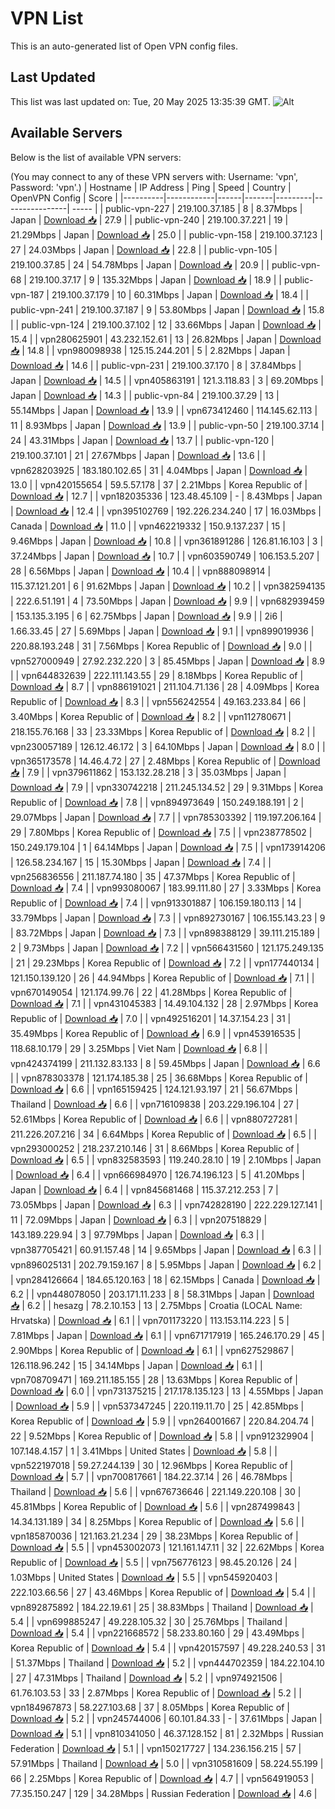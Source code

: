 # VPN List

This is an auto-generated list of Open VPN config files.

## Last Updated

This list was last updated on: Tue, 20 May 2025 13:35:39 GMT.
![Alt](https://repobeats.axiom.co/api/embed/186b98318ef1479477931607c1ad7d823f12451f.svg "Repobeats analytics image")

## Available Servers

Below is the list of available VPN servers:

(You may connect to any of these VPN servers with: Username: 'vpn', Password: 'vpn'.)
| Hostname | IP Address | Ping | Speed | Country | OpenVPN Config | Score |
|----------|------------|------|-------|---------|----------------| ----- |
| public-vpn-227 | 219.100.37.185 | 8 | 8.37Mbps | Japan | [Download 📥](./configs/server_0_JP.ovpn) | 27.9 |
| public-vpn-240 | 219.100.37.221 | 19 | 21.29Mbps | Japan | [Download 📥](./configs/server_1_JP.ovpn) | 25.0 |
| public-vpn-158 | 219.100.37.123 | 27 | 24.03Mbps | Japan | [Download 📥](./configs/server_2_JP.ovpn) | 22.8 |
| public-vpn-105 | 219.100.37.85 | 24 | 54.78Mbps | Japan | [Download 📥](./configs/server_3_JP.ovpn) | 20.9 |
| public-vpn-68 | 219.100.37.17 | 9 | 135.32Mbps | Japan | [Download 📥](./configs/server_4_JP.ovpn) | 18.9 |
| public-vpn-187 | 219.100.37.179 | 10 | 60.31Mbps | Japan | [Download 📥](./configs/server_5_JP.ovpn) | 18.4 |
| public-vpn-241 | 219.100.37.187 | 9 | 53.80Mbps | Japan | [Download 📥](./configs/server_6_JP.ovpn) | 15.8 |
| public-vpn-124 | 219.100.37.102 | 12 | 33.66Mbps | Japan | [Download 📥](./configs/server_7_JP.ovpn) | 15.4 |
| vpn280625901 | 43.232.152.61 | 13 | 26.82Mbps | Japan | [Download 📥](./configs/server_8_JP.ovpn) | 14.8 |
| vpn980098938 | 125.15.244.201 | 5 | 2.82Mbps | Japan | [Download 📥](./configs/server_9_JP.ovpn) | 14.6 |
| public-vpn-231 | 219.100.37.170 | 8 | 37.84Mbps | Japan | [Download 📥](./configs/server_10_JP.ovpn) | 14.5 |
| vpn405863191 | 121.3.118.83 | 3 | 69.20Mbps | Japan | [Download 📥](./configs/server_11_JP.ovpn) | 14.3 |
| public-vpn-84 | 219.100.37.29 | 13 | 55.14Mbps | Japan | [Download 📥](./configs/server_12_JP.ovpn) | 13.9 |
| vpn673412460 | 114.145.62.113 | 11 | 8.93Mbps | Japan | [Download 📥](./configs/server_13_JP.ovpn) | 13.9 |
| public-vpn-50 | 219.100.37.14 | 24 | 43.31Mbps | Japan | [Download 📥](./configs/server_14_JP.ovpn) | 13.7 |
| public-vpn-120 | 219.100.37.101 | 21 | 27.67Mbps | Japan | [Download 📥](./configs/server_15_JP.ovpn) | 13.6 |
| vpn628203925 | 183.180.102.65 | 31 | 4.04Mbps | Japan | [Download 📥](./configs/server_16_JP.ovpn) | 13.0 |
| vpn420155654 | 59.5.57.178 | 37 | 2.21Mbps | Korea Republic of | [Download 📥](./configs/server_17_KR.ovpn) | 12.7 |
| vpn182035336 | 123.48.45.109 | - | 8.43Mbps | Japan | [Download 📥](./configs/server_18_JP.ovpn) | 12.4 |
| vpn395102769 | 192.226.234.240 | 17 | 16.03Mbps | Canada | [Download 📥](./configs/server_19_CA.ovpn) | 11.0 |
| vpn462219332 | 150.9.137.237 | 15 | 9.46Mbps | Japan | [Download 📥](./configs/server_20_JP.ovpn) | 10.8 |
| vpn361891286 | 126.81.16.103 | 3 | 37.24Mbps | Japan | [Download 📥](./configs/server_21_JP.ovpn) | 10.7 |
| vpn603590749 | 106.153.5.207 | 28 | 6.56Mbps | Japan | [Download 📥](./configs/server_22_JP.ovpn) | 10.4 |
| vpn888098914 | 115.37.121.201 | 6 | 91.62Mbps | Japan | [Download 📥](./configs/server_23_JP.ovpn) | 10.2 |
| vpn382594135 | 222.6.51.191 | 4 | 73.50Mbps | Japan | [Download 📥](./configs/server_24_JP.ovpn) | 9.9 |
| vpn682939459 | 153.135.3.195 | 6 | 62.75Mbps | Japan | [Download 📥](./configs/server_25_JP.ovpn) | 9.9 |
| 2i6 | 1.66.33.45 | 27 | 5.69Mbps | Japan | [Download 📥](./configs/server_26_JP.ovpn) | 9.1 |
| vpn899019936 | 220.88.193.248 | 31 | 7.56Mbps | Korea Republic of | [Download 📥](./configs/server_27_KR.ovpn) | 9.0 |
| vpn527000949 | 27.92.232.220 | 3 | 85.45Mbps | Japan | [Download 📥](./configs/server_28_JP.ovpn) | 8.9 |
| vpn644832639 | 222.111.143.55 | 29 | 8.18Mbps | Korea Republic of | [Download 📥](./configs/server_29_KR.ovpn) | 8.7 |
| vpn886191021 | 211.104.71.136 | 28 | 4.09Mbps | Korea Republic of | [Download 📥](./configs/server_30_KR.ovpn) | 8.3 |
| vpn556242554 | 49.163.233.84 | 66 | 3.40Mbps | Korea Republic of | [Download 📥](./configs/server_31_KR.ovpn) | 8.2 |
| vpn112780671 | 218.155.76.168 | 33 | 23.33Mbps | Korea Republic of | [Download 📥](./configs/server_32_KR.ovpn) | 8.2 |
| vpn230057189 | 126.12.46.172 | 3 | 64.10Mbps | Japan | [Download 📥](./configs/server_33_JP.ovpn) | 8.0 |
| vpn365173578 | 14.46.4.72 | 27 | 2.48Mbps | Korea Republic of | [Download 📥](./configs/server_34_KR.ovpn) | 7.9 |
| vpn379611862 | 153.132.28.218 | 3 | 35.03Mbps | Japan | [Download 📥](./configs/server_35_JP.ovpn) | 7.9 |
| vpn330742218 | 211.245.134.52 | 29 | 9.31Mbps | Korea Republic of | [Download 📥](./configs/server_36_KR.ovpn) | 7.8 |
| vpn894973649 | 150.249.188.191 | 2 | 29.07Mbps | Japan | [Download 📥](./configs/server_37_JP.ovpn) | 7.7 |
| vpn785303392 | 119.197.206.164 | 29 | 7.80Mbps | Korea Republic of | [Download 📥](./configs/server_38_KR.ovpn) | 7.5 |
| vpn238778502 | 150.249.179.104 | 1 | 64.14Mbps | Japan | [Download 📥](./configs/server_39_JP.ovpn) | 7.5 |
| vpn173914206 | 126.58.234.167 | 15 | 15.30Mbps | Japan | [Download 📥](./configs/server_40_JP.ovpn) | 7.4 |
| vpn256836556 | 211.187.74.180 | 35 | 47.37Mbps | Korea Republic of | [Download 📥](./configs/server_41_KR.ovpn) | 7.4 |
| vpn993080067 | 183.99.111.80 | 27 | 3.33Mbps | Korea Republic of | [Download 📥](./configs/server_42_KR.ovpn) | 7.4 |
| vpn913301887 | 106.159.180.113 | 14 | 33.79Mbps | Japan | [Download 📥](./configs/server_43_JP.ovpn) | 7.3 |
| vpn892730167 | 106.155.143.23 | 9 | 83.72Mbps | Japan | [Download 📥](./configs/server_44_JP.ovpn) | 7.3 |
| vpn898388129 | 39.111.215.189 | 2 | 9.73Mbps | Japan | [Download 📥](./configs/server_45_JP.ovpn) | 7.2 |
| vpn566431560 | 121.175.249.135 | 21 | 29.23Mbps | Korea Republic of | [Download 📥](./configs/server_46_KR.ovpn) | 7.2 |
| vpn177440134 | 121.150.139.120 | 26 | 44.94Mbps | Korea Republic of | [Download 📥](./configs/server_47_KR.ovpn) | 7.1 |
| vpn670149054 | 121.174.99.76 | 22 | 41.28Mbps | Korea Republic of | [Download 📥](./configs/server_48_KR.ovpn) | 7.1 |
| vpn431045383 | 14.49.104.132 | 28 | 2.97Mbps | Korea Republic of | [Download 📥](./configs/server_49_KR.ovpn) | 7.0 |
| vpn492516201 | 14.37.154.23 | 31 | 35.49Mbps | Korea Republic of | [Download 📥](./configs/server_50_KR.ovpn) | 6.9 |
| vpn453916535 | 118.68.10.179 | 29 | 3.25Mbps | Viet Nam | [Download 📥](./configs/server_51_VN.ovpn) | 6.8 |
| vpn424374199 | 211.132.83.133 | 8 | 59.45Mbps | Japan | [Download 📥](./configs/server_52_JP.ovpn) | 6.6 |
| vpn878303378 | 121.174.185.38 | 25 | 36.68Mbps | Korea Republic of | [Download 📥](./configs/server_53_KR.ovpn) | 6.6 |
| vpn165159425 | 124.121.93.197 | 21 | 56.67Mbps | Thailand | [Download 📥](./configs/server_54_TH.ovpn) | 6.6 |
| vpn716109838 | 203.229.196.104 | 27 | 52.61Mbps | Korea Republic of | [Download 📥](./configs/server_55_KR.ovpn) | 6.6 |
| vpn880727281 | 211.226.207.216 | 34 | 6.64Mbps | Korea Republic of | [Download 📥](./configs/server_56_KR.ovpn) | 6.5 |
| vpn293000252 | 218.237.210.146 | 31 | 8.66Mbps | Korea Republic of | [Download 📥](./configs/server_57_KR.ovpn) | 6.5 |
| vpn832583593 | 119.240.28.10 | 19 | 2.10Mbps | Japan | [Download 📥](./configs/server_58_JP.ovpn) | 6.4 |
| vpn666984970 | 126.74.196.123 | 5 | 41.20Mbps | Japan | [Download 📥](./configs/server_59_JP.ovpn) | 6.4 |
| vpn845681468 | 115.37.212.253 | 7 | 73.05Mbps | Japan | [Download 📥](./configs/server_60_JP.ovpn) | 6.3 |
| vpn742828190 | 222.229.127.141 | 11 | 72.09Mbps | Japan | [Download 📥](./configs/server_61_JP.ovpn) | 6.3 |
| vpn207518829 | 143.189.229.94 | 3 | 97.79Mbps | Japan | [Download 📥](./configs/server_62_JP.ovpn) | 6.3 |
| vpn387705421 | 60.91.157.48 | 14 | 9.65Mbps | Japan | [Download 📥](./configs/server_63_JP.ovpn) | 6.3 |
| vpn896025131 | 202.79.159.167 | 8 | 5.95Mbps | Japan | [Download 📥](./configs/server_64_JP.ovpn) | 6.2 |
| vpn284126664 | 184.65.120.163 | 18 | 62.15Mbps | Canada | [Download 📥](./configs/server_65_CA.ovpn) | 6.2 |
| vpn448078050 | 203.171.11.233 | 8 | 58.31Mbps | Japan | [Download 📥](./configs/server_66_JP.ovpn) | 6.2 |
| hesazg | 78.2.10.153 | 13 | 2.75Mbps | Croatia (LOCAL Name: Hrvatska) | [Download 📥](./configs/server_67_HR.ovpn) | 6.1 |
| vpn701173220 | 113.153.114.223 | 5 | 7.81Mbps | Japan | [Download 📥](./configs/server_68_JP.ovpn) | 6.1 |
| vpn671717919 | 165.246.170.29 | 45 | 2.90Mbps | Korea Republic of | [Download 📥](./configs/server_69_KR.ovpn) | 6.1 |
| vpn627529867 | 126.118.96.242 | 15 | 34.14Mbps | Japan | [Download 📥](./configs/server_70_JP.ovpn) | 6.1 |
| vpn708709471 | 169.211.185.155 | 28 | 13.63Mbps | Korea Republic of | [Download 📥](./configs/server_71_KR.ovpn) | 6.0 |
| vpn731375215 | 217.178.135.123 | 13 | 4.55Mbps | Japan | [Download 📥](./configs/server_72_JP.ovpn) | 5.9 |
| vpn537347245 | 220.119.11.70 | 25 | 42.85Mbps | Korea Republic of | [Download 📥](./configs/server_73_KR.ovpn) | 5.9 |
| vpn264001667 | 220.84.204.74 | 22 | 9.52Mbps | Korea Republic of | [Download 📥](./configs/server_74_KR.ovpn) | 5.8 |
| vpn912329904 | 107.148.4.157 | 1 | 3.41Mbps | United States | [Download 📥](./configs/server_75_US.ovpn) | 5.8 |
| vpn522197018 | 59.27.244.139 | 30 | 12.96Mbps | Korea Republic of | [Download 📥](./configs/server_76_KR.ovpn) | 5.7 |
| vpn700817661 | 184.22.37.14 | 26 | 46.78Mbps | Thailand | [Download 📥](./configs/server_77_TH.ovpn) | 5.6 |
| vpn676736646 | 221.149.220.108 | 30 | 45.81Mbps | Korea Republic of | [Download 📥](./configs/server_78_KR.ovpn) | 5.6 |
| vpn287499843 | 14.34.131.189 | 34 | 8.25Mbps | Korea Republic of | [Download 📥](./configs/server_79_KR.ovpn) | 5.6 |
| vpn185870036 | 121.163.21.234 | 29 | 38.23Mbps | Korea Republic of | [Download 📥](./configs/server_80_KR.ovpn) | 5.5 |
| vpn453002073 | 121.161.147.11 | 32 | 22.62Mbps | Korea Republic of | [Download 📥](./configs/server_81_KR.ovpn) | 5.5 |
| vpn756776123 | 98.45.20.126 | 24 | 1.03Mbps | United States | [Download 📥](./configs/server_82_US.ovpn) | 5.5 |
| vpn545920403 | 222.103.66.56 | 27 | 43.46Mbps | Korea Republic of | [Download 📥](./configs/server_83_KR.ovpn) | 5.4 |
| vpn892875892 | 184.22.19.61 | 25 | 38.83Mbps | Thailand | [Download 📥](./configs/server_84_TH.ovpn) | 5.4 |
| vpn699885247 | 49.228.105.32 | 30 | 25.76Mbps | Thailand | [Download 📥](./configs/server_85_TH.ovpn) | 5.4 |
| vpn221668572 | 58.233.80.160 | 29 | 43.49Mbps | Korea Republic of | [Download 📥](./configs/server_86_KR.ovpn) | 5.4 |
| vpn420157597 | 49.228.240.53 | 31 | 51.37Mbps | Thailand | [Download 📥](./configs/server_87_TH.ovpn) | 5.2 |
| vpn444702359 | 184.22.104.10 | 27 | 47.31Mbps | Thailand | [Download 📥](./configs/server_88_TH.ovpn) | 5.2 |
| vpn974921506 | 61.76.103.53 | 33 | 2.87Mbps | Korea Republic of | [Download 📥](./configs/server_89_KR.ovpn) | 5.2 |
| vpn184967873 | 58.227.103.68 | 37 | 8.05Mbps | Korea Republic of | [Download 📥](./configs/server_90_KR.ovpn) | 5.2 |
| vpn245744006 | 60.101.84.33 | - | 37.61Mbps | Japan | [Download 📥](./configs/server_91_JP.ovpn) | 5.1 |
| vpn810341050 | 46.37.128.152 | 81 | 2.32Mbps | Russian Federation | [Download 📥](./configs/server_92_RU.ovpn) | 5.1 |
| vpn150217727 | 134.236.156.215 | 57 | 57.91Mbps | Thailand | [Download 📥](./configs/server_93_TH.ovpn) | 5.0 |
| vpn310581609 | 58.224.55.199 | 66 | 2.25Mbps | Korea Republic of | [Download 📥](./configs/server_94_KR.ovpn) | 4.7 |
| vpn564919053 | 77.35.150.247 | 129 | 34.28Mbps | Russian Federation | [Download 📥](./configs/server_95_RU.ovpn) | 4.6 |
